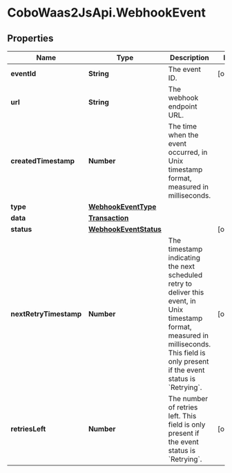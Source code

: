 # CoboWaas2JsApi.WebhookEvent

## Properties

Name | Type | Description | Notes
------------ | ------------- | ------------- | -------------
**eventId** | **String** | The event ID. | [optional] 
**url** | **String** | The webhook endpoint URL. | 
**createdTimestamp** | **Number** | The time when the event occurred, in Unix timestamp format, measured in milliseconds. | 
**type** | [**WebhookEventType**](WebhookEventType.md) |  | 
**data** | [**Transaction**](Transaction.md) |  | 
**status** | [**WebhookEventStatus**](WebhookEventStatus.md) |  | [optional] 
**nextRetryTimestamp** | **Number** | The timestamp indicating the next scheduled retry to deliver this event, in Unix timestamp format, measured in milliseconds. This field is only present if the event status is &#x60;Retrying&#x60;.  | [optional] 
**retriesLeft** | **Number** | The number of retries left. This field is only present if the event status is &#x60;Retrying&#x60;. | [optional] 



